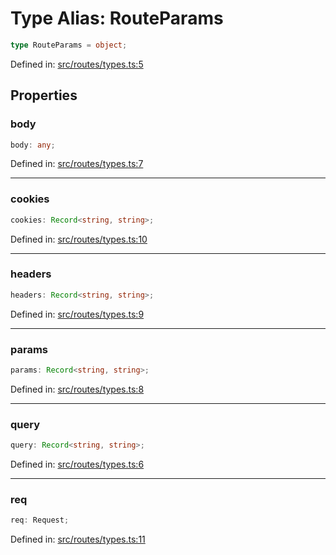 # Type Alias: RouteParams

```ts
type RouteParams = object;
```

Defined in: [src/routes/types.ts:5](https://github.com/modelence/modelence/blob/547809fbbcff63781846ff984ba0b041aed1344a/packages/modelence/src/routes/types.ts#L5)

## Properties

### body

```ts
body: any;
```

Defined in: [src/routes/types.ts:7](https://github.com/modelence/modelence/blob/547809fbbcff63781846ff984ba0b041aed1344a/packages/modelence/src/routes/types.ts#L7)

***

### cookies

```ts
cookies: Record<string, string>;
```

Defined in: [src/routes/types.ts:10](https://github.com/modelence/modelence/blob/547809fbbcff63781846ff984ba0b041aed1344a/packages/modelence/src/routes/types.ts#L10)

***

### headers

```ts
headers: Record<string, string>;
```

Defined in: [src/routes/types.ts:9](https://github.com/modelence/modelence/blob/547809fbbcff63781846ff984ba0b041aed1344a/packages/modelence/src/routes/types.ts#L9)

***

### params

```ts
params: Record<string, string>;
```

Defined in: [src/routes/types.ts:8](https://github.com/modelence/modelence/blob/547809fbbcff63781846ff984ba0b041aed1344a/packages/modelence/src/routes/types.ts#L8)

***

### query

```ts
query: Record<string, string>;
```

Defined in: [src/routes/types.ts:6](https://github.com/modelence/modelence/blob/547809fbbcff63781846ff984ba0b041aed1344a/packages/modelence/src/routes/types.ts#L6)

***

### req

```ts
req: Request;
```

Defined in: [src/routes/types.ts:11](https://github.com/modelence/modelence/blob/547809fbbcff63781846ff984ba0b041aed1344a/packages/modelence/src/routes/types.ts#L11)
